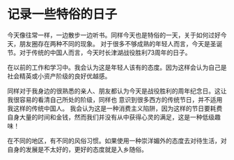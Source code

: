 # 记录一些特俗的日子


今天像往常一样，一边散步一边听书。同样今天也是特俗的一天，关于如何过好今天，朋友圈存在两种不同的现象。
对于很多不够成熟的年轻人而言，今天是圣诞节。对于传统的中国人而言，今天时长津湖战役胜利73周年的日子。

在以前的工作和学习中。我会认为这是年轻人该有的态度。因为这样会认为自己是社会精英或小资产阶级的良好优越感。

同样对于我身边的很熟悉的亲人、朋友都认为今天是战役胜利的周年纪念日。这让我很容易的看清自己所处的阶级，同样也
意识到很多西方的传统节日，并不适用我这样的传统中国人。 我会认为这是一种消费主义陷阱，因为这样的节日要耗费
自身大量的时间和金钱，然而我们并没有从中获得心灵的满足，这是一种低级趣味！

在不同的地区，有不同的风俗习惯。如果使用一种崇洋媚外的态度去对待生活，对自身的发展是不太好的，更好的态度就是入乡随俗。
